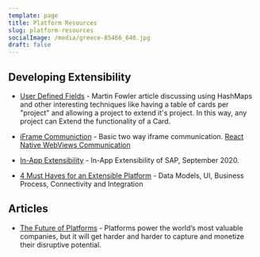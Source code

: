 ```yaml
---
template: page
title: Platform Resources
slug: platform-resources
socialImage: /media/greece-85466_640.jpg
draft: false
---
```


## Developing Extensibility

* [User Defined Fields](https://martinfowler.com/bliki/UserDefinedField.html) - Martin Fowler article discussing using HashMaps and other interesting techniques like having a table of cards per "project" and allowing a project to extend it's project.  In this way, any project can Extend the functionality of a Card.

* [iFrame Communiction](http://pbojinov.github.io/iframe-communication/) - Basic two way iframe communication.  [React Native WebViews Communication](https://precor.github.io/web-api-bridge/)

* [In-App Extensibility](https://www.sap.com/documents/2018/05/606d1ee8-037d-0010-87a3-c30de2ffd8ff.html) - In-App Extensibility of SAP, September 2020.

* [4 Must Haves for an Extensible Platform](https://billingplatform.com/blog/4-must-haves-for-an-extensible-platform) - Data Models, UI, Business Process, Connectivity and Integration

## Articles

* [The Future of Platforms](https://sloanreview.mit.edu/article/the-future-of-platforms/) - Platforms power the world’s most valuable companies, but it will get harder and harder to capture and monetize their disruptive potential.

